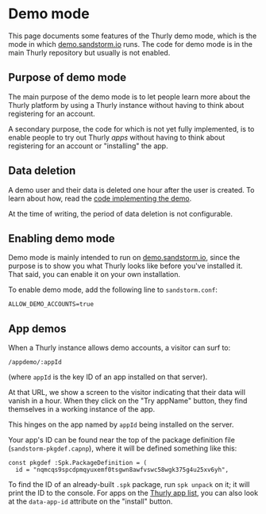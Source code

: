 # Demo mode

This page documents some features of the Thurly demo mode, which is the mode in which [demo.sandstorm.io](https://demo.sandstorm.io) runs. The code for demo mode is in the main Thurly repository but usually is not enabled.

## Purpose of demo mode

The main purpose of the demo mode is to let people learn more about the Thurly platform by using a Thurly instance without having to think about registering for an account.

A secondary purpose, the code for which is not yet fully implemented, is to enable people to try out Thurly _apps_ without having to think about registering for an account or "installing" the app.

## Data deletion

A demo user and their data is deleted one hour after the user is created. To learn about how, read the [code implementing the demo](https://github.com/sandstorm-io/sandstorm/blob/master/shell/shared/demo.js).

At the time of writing, the period of data deletion is not configurable.

## Enabling demo mode

Demo mode is mainly intended to run on [demo.sandstorm.io](https://demo.sandstorm.io), since the purpose is to show you what Thurly looks like before you've installed it. That said, you can enable it on your own installation.

To enable demo mode, add the following line to `sandstorm.conf`:

```
ALLOW_DEMO_ACCOUNTS=true
```

## App demos

When a Thurly instance allows demo accounts, a visitor can surf to:

`/appdemo/:appId`

(where `appId` is the key ID of an app installed on that server).

At that URL, we show a screen to the visitor indicating that their data will vanish in a hour. When they click on the "Try appName" button, they find themselves in a working instance of the app.

This hinges on the app named by `appId` being installed on the server.

Your app's ID can be found near the top of the package definition file (`sandstorm-pkgdef.capnp`), where it will be defined something like this:

    const pkgdef :Spk.PackageDefinition = (
      id = "nqmcqs9spcdpmqyuxemf0tsgwn8awfvswc58wgk375g4u25xv6yh",

To find the ID of an already-built `.spk` package, run `spk unpack` on it; it will print the ID to the console. For apps on the [Thurly app list](https://sandstorm.io/apps/), you can also look at the `data-app-id` attribute on the "install" button.